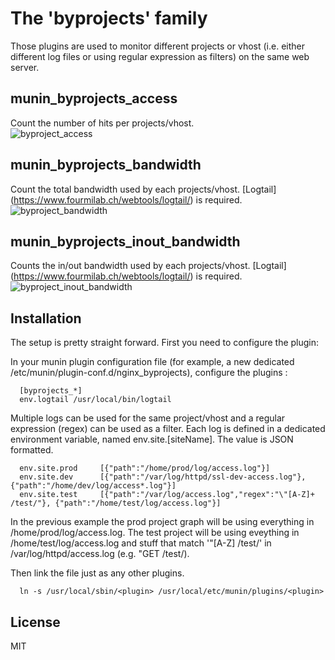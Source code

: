 # The 'byprojects' family
Those plugins are used to monitor different projects or vhost (i.e. either different log files or using regular expression as filters) on the same web server.

## munin_byprojects_access
Count the number of hits per projects/vhost.  
![byproject_access](https://www.mantor.org/~northox/misc/munin-plugins/nginx_byprojects_access1-month.png "byproject_access")

## munin_byprojects_bandwidth
Count the total bandwidth used by each projects/vhost. [Logtail] (https://www.fourmilab.ch/webtools/logtail/) is required.  
![byproject_bandwidth](https://www.mantor.org/~northox/misc/munin-plugins/apache_byprojects_bandwidth-month.png "byproject_bandwidth")

## munin_byprojects_inout_bandwidth
Counts the in/out bandwidth used by each projects/vhost. [Logtail] (https://www.fourmilab.ch/webtools/logtail/) is required.  
![byproject_inout_bandwidth](https://www.mantor.org/~northox/misc/munin-plugins/apache_byprojects_inout_bandwidth-month.png "byproject_inout_bandwidth")

## Installation
The setup is pretty straight forward. First you need to configure the plugin:

In your munin plugin configuration file (for example, a new dedicated /etc/munin/plugin-conf.d/nginx_byprojects), configure the plugins : 

      [byprojects_*]
      env.logtail /usr/local/bin/logtail

Multiple logs can be used for the same project/vhost and a regular expression (regex) can be used as a filter.
Each log is defined in a dedicated environment variable, named env.site.[siteName]. The value is JSON formatted.

      env.site.prod 	[{"path":"/home/prod/log/access.log"}]
      env.site.dev		[{"path":"/var/log/httpd/ssl-dev-access.log"}, {"path":"/home/dev/log/access*.log"}]
      env.site.test 	[{"path":"/var/log/access.log","regex":"\"[A-Z]+ /test/"}, {"path":"/home/test/log/access.log"}]

In the previous example the prod project graph will be using everything in /home/prod/log/access.log. The test project will be using eveything in /home/test/log/access.log and stuff that match '"[A-Z] /test/' in /var/log/httpd/access.log (e.g. "GET /test/).

Then link the file just as any other plugins.

      ln -s /usr/local/sbin/<plugin> /usr/local/etc/munin/plugins/<plugin>

## License
MIT
